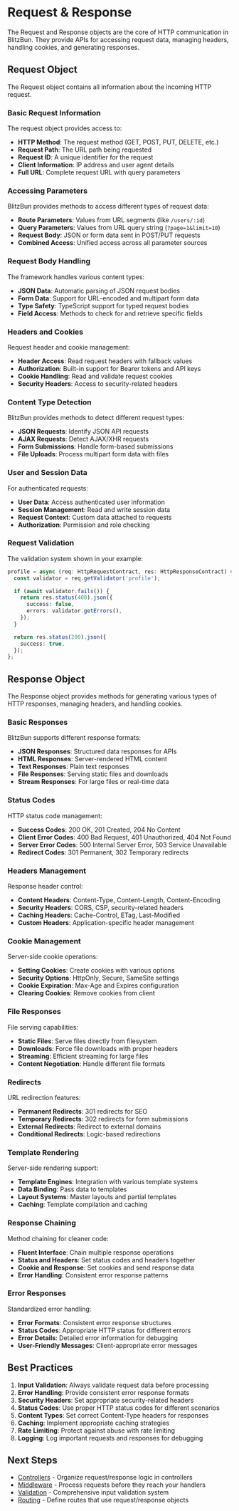 # Request & Response

The Request and Response objects are the core of HTTP communication in BlitzBun. They provide APIs for accessing request data, managing headers, handling cookies, and generating responses.

## Request Object

The Request object contains all information about the incoming HTTP request.

### Basic Request Information

The request object provides access to:

- **HTTP Method**: The request method (GET, POST, PUT, DELETE, etc.)
- **Request Path**: The URL path being requested
- **Request ID**: A unique identifier for the request
- **Client Information**: IP address and user agent details
- **Full URL**: Complete request URL with query parameters

### Accessing Parameters

BlitzBun provides methods to access different types of request data:

- **Route Parameters**: Values from URL segments (like `/users/:id`)
- **Query Parameters**: Values from URL query string (`?page=1&limit=10`)
- **Request Body**: JSON or form data sent in POST/PUT requests
- **Combined Access**: Unified access across all parameter sources

### Request Body Handling

The framework handles various content types:

- **JSON Data**: Automatic parsing of JSON request bodies
- **Form Data**: Support for URL-encoded and multipart form data
- **Type Safety**: TypeScript support for typed request bodies
- **Field Access**: Methods to check for and retrieve specific fields

### Headers and Cookies

Request header and cookie management:

- **Header Access**: Read request headers with fallback values
- **Authorization**: Built-in support for Bearer tokens and API keys
- **Cookie Handling**: Read and validate request cookies
- **Security Headers**: Access to security-related headers

### Content Type Detection

BlitzBun provides methods to detect different request types:

- **JSON Requests**: Identify JSON API requests
- **AJAX Requests**: Detect AJAX/XHR requests
- **Form Submissions**: Handle form-based submissions
- **File Uploads**: Process multipart form data with files

### User and Session Data

For authenticated requests:

- **User Data**: Access authenticated user information
- **Session Management**: Read and write session data
- **Request Context**: Custom data attached to requests
- **Authorization**: Permission and role checking

### Request Validation

The validation system shown in your example:

```typescript
profile = async (req: HttpRequestContract, res: HttpResponseContract) => {
  const validator = req.getValidator('profile');

  if (await validator.fails()) {
    return res.status(400).json({
      success: false,
      errors: validator.getErrors(),
    });
  }

  return res.status(200).json({
    success: true,
  });
};
```

## Response Object

The Response object provides methods for generating various types of HTTP responses, managing headers, and handling cookies.

### Basic Responses

BlitzBun supports different response formats:

- **JSON Responses**: Structured data responses for APIs
- **HTML Responses**: Server-rendered HTML content
- **Text Responses**: Plain text responses
- **File Responses**: Serving static files and downloads
- **Stream Responses**: For large files or real-time data

### Status Codes

HTTP status code management:

- **Success Codes**: 200 OK, 201 Created, 204 No Content
- **Client Error Codes**: 400 Bad Request, 401 Unauthorized, 404 Not Found
- **Server Error Codes**: 500 Internal Server Error, 503 Service Unavailable
- **Redirect Codes**: 301 Permanent, 302 Temporary redirects

### Headers Management

Response header control:

- **Content Headers**: Content-Type, Content-Length, Content-Encoding
- **Security Headers**: CORS, CSP, security-related headers  
- **Caching Headers**: Cache-Control, ETag, Last-Modified
- **Custom Headers**: Application-specific header management

### Cookie Management

Server-side cookie operations:

- **Setting Cookies**: Create cookies with various options
- **Security Options**: HttpOnly, Secure, SameSite settings
- **Cookie Expiration**: Max-Age and Expires configuration
- **Clearing Cookies**: Remove cookies from client

### File Responses

File serving capabilities:

- **Static Files**: Serve files directly from filesystem
- **Downloads**: Force file downloads with proper headers
- **Streaming**: Efficient streaming for large files
- **Content Negotiation**: Handle different file formats

### Redirects

URL redirection features:

- **Permanent Redirects**: 301 redirects for SEO
- **Temporary Redirects**: 302 redirects for form submissions
- **External Redirects**: Redirect to external domains
- **Conditional Redirects**: Logic-based redirections

### Template Rendering

Server-side rendering support:

- **Template Engines**: Integration with various template systems
- **Data Binding**: Pass data to templates
- **Layout Systems**: Master layouts and partial templates
- **Caching**: Template compilation and caching

### Response Chaining

Method chaining for cleaner code:

- **Fluent Interface**: Chain multiple response operations
- **Status and Headers**: Set status codes and headers together
- **Cookie and Response**: Set cookies and send response data
- **Error Handling**: Consistent error response patterns

### Error Responses

Standardized error handling:

- **Error Formats**: Consistent error response structures
- **Status Codes**: Appropriate HTTP status for different errors
- **Error Details**: Detailed error information for debugging
- **User-Friendly Messages**: Client-appropriate error messages

## Best Practices

1. **Input Validation**: Always validate request data before processing
2. **Error Handling**: Provide consistent error response formats
3. **Security Headers**: Set appropriate security-related headers
4. **Status Codes**: Use proper HTTP status codes for different scenarios
5. **Content Types**: Set correct Content-Type headers for responses
6. **Caching**: Implement appropriate caching strategies
7. **Rate Limiting**: Protect against abuse with rate limiting
8. **Logging**: Log important requests and responses for debugging

## Next Steps

- [Controllers](./controllers.md) - Organize request/response logic in controllers
- [Middleware](./middleware.md) - Process requests before they reach your handlers
- [Validation](./validation.md) - Comprehensive input validation system
- [Routing](./routing.md) - Define routes that use request/response objects